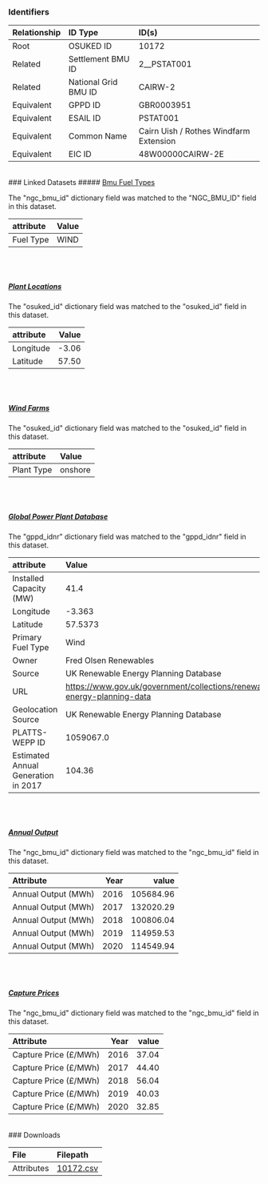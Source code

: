 ### Identifiers

| Relationship   | ID Type              | ID(s)                                  |
|:---------------|:---------------------|:---------------------------------------|
| Root           | OSUKED ID            | 10172                                  |
| Related        | Settlement BMU ID    | 2__PSTAT001                            |
| Related        | National Grid BMU ID | CAIRW-2                                |
| Equivalent     | GPPD ID              | GBR0003951                             |
| Equivalent     | ESAIL ID             | PSTAT001                               |
| Equivalent     | Common Name          | Cairn Uish / Rothes Windfarm Extension |
| Equivalent     | EIC ID               | 48W00000CAIRW-2E                       |

<br>
### Linked Datasets
##### <a href="https://raw.githubusercontent.com/OSUKED/Dictionary-Datasets/main/datasets/bmu-fuel-types/datapackage.json">Bmu Fuel Types</a>



The "ngc_bmu_id" dictionary field was matched to the "NGC_BMU_ID" field in this dataset.

| attribute   | Value   |
|:------------|:--------|
| Fuel Type   | WIND    |

<br><br>
##### <a href="https://raw.githubusercontent.com/OSUKED/Dictionary-Datasets/main/datasets/plant-locations/datapackage.json">Plant Locations</a>



The "osuked_id" dictionary field was matched to the "osuked_id" field in this dataset.

| attribute   |   Value |
|:------------|--------:|
| Longitude   |   -3.06 |
| Latitude    |   57.50 |

<br><br>
##### <a href="https://raw.githubusercontent.com/OSUKED/Dictionary-Datasets/main/datasets/wind-farms/datapackage.json">Wind Farms</a>



The "osuked_id" dictionary field was matched to the "osuked_id" field in this dataset.

| attribute   | Value   |
|:------------|:--------|
| Plant Type  | onshore |

<br><br>
##### <a href="https://raw.githubusercontent.com/OSUKED/Dictionary-Datasets/main/datasets/global-power-plant-database/datapackage.json">Global Power Plant Database</a>



The "gppd_idnr" dictionary field was matched to the "gppd_idnr" field in this dataset.

| attribute                           | Value                                                                    |
|:------------------------------------|:-------------------------------------------------------------------------|
| Installed Capacity (MW)             | 41.4                                                                     |
| Longitude                           | -3.363                                                                   |
| Latitude                            | 57.5373                                                                  |
| Primary Fuel Type                   | Wind                                                                     |
| Owner                               | Fred Olsen Renewables                                                    |
| Source                              | UK Renewable Energy Planning Database                                    |
| URL                                 | https://www.gov.uk/government/collections/renewable-energy-planning-data |
| Geolocation Source                  | UK Renewable Energy Planning Database                                    |
| PLATTS-WEPP ID                      | 1059067.0                                                                |
| Estimated Annual Generation in 2017 | 104.36                                                                   |

<br><br>
##### <a href="https://raw.githubusercontent.com/OSUKED/Dictionary-Datasets/main/datasets/annual-output/datapackage.json">Annual Output</a>



The "ngc_bmu_id" dictionary field was matched to the "ngc_bmu_id" field in this dataset.

| Attribute           |   Year |     value |
|:--------------------|-------:|----------:|
| Annual Output (MWh) |   2016 | 105684.96 |
| Annual Output (MWh) |   2017 | 132020.29 |
| Annual Output (MWh) |   2018 | 100806.04 |
| Annual Output (MWh) |   2019 | 114959.53 |
| Annual Output (MWh) |   2020 | 114549.94 |

<br><br>
##### <a href="https://raw.githubusercontent.com/OSUKED/Dictionary-Datasets/main/datasets/capture-prices/datapackage.json">Capture Prices</a>



The "ngc_bmu_id" dictionary field was matched to the "ngc_bmu_id" field in this dataset.

| Attribute             |   Year |   value |
|:----------------------|-------:|--------:|
| Capture Price (£/MWh) |   2016 |   37.04 |
| Capture Price (£/MWh) |   2017 |   44.40 |
| Capture Price (£/MWh) |   2018 |   56.04 |
| Capture Price (£/MWh) |   2019 |   40.03 |
| Capture Price (£/MWh) |   2020 |   32.85 |


<br>
### Downloads


| File       | Filepath                                                                              |
|:-----------|:--------------------------------------------------------------------------------------|
| Attributes | [10172.csv](https://osuked.github.io/Power-Station-Dictionary/object_attrs/10172.csv) |
